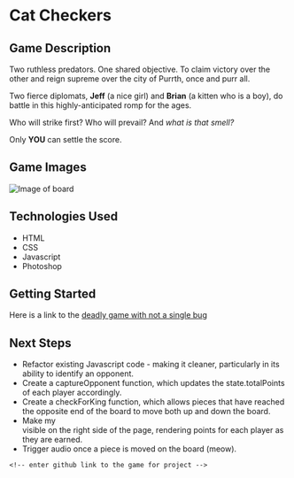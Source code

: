 # Cat Checkers

## Game Description

Two ruthless predators.
One shared objective.
To claim victory over the other and reign supreme over the city of Purrth, once and purr all.

Two fierce diplomats, **Jeff** (a nice girl) and **Brian** (a kitten who is a boy), do battle in this highly-anticipated romp for the ages.

Who will strike first? Who will prevail? And _what is that smell?_

Only **YOU** can settle the score.

## Game Images

![Image of board](https://imgur.com/yYCjV72)



## Technologies Used

* HTML
* CSS
* Javascript
* Photoshop

## Getting Started
Here is a link to the [deadly game with not a single bug](https://laurengcoding.github.io/catcheckers/)



## Next Steps

* Refactor existing Javascript code - making it cleaner, particularly in its ability to identify an opponent.
* Create a captureOpponent function, which updates the state.totalPoints of each player accordingly.
* Create a checkForKing function, which allows pieces that have reached the opposite end of the board to move both up and down the board.
* Make my <aside> visible on the right side of the page, rendering points for each player as they are earned.
* Trigger audio once a piece is moved on the board (meow).


<!-- # Markdown Intro


# Markdown Intro
=================
<!-- these ^ both mean h1
# without = is most common -->

<!-- ## Subheading

Subheading
---------- -->

<!-- these ^ both mean h2
## is most common -->

<!-- Here is a random paragraph of text

this will be another paragraph


# most of markdown

## Emphasis

We have _italics_ and __bold__.

You can also *italics* and **bold**

I would use _this_ for italics and **this** for bold to increase readability.

***this*** or ___this___ for italics and bold.

## lists

* groucho
* harpo
* chico

- groucho
- harpo
- chico

### numbered lists

1. groucho
2. harpo
3. chico -->

<!-- ^ these numbers can actually be whatever number, they will automatically render correctly -->

<!-- ## links

Here is a link to the [W3C](http://w3c.org/) -->

<!-- [text](url) -->
<!-- for project -->

<!-- click [here]( -->
    <!-- enter github link to the game for project -->
<!-- ) -->
<!-- 
## images

![a kitten](https://placekitten.com/200/100) -->

<!-- ![alt-text](url) -->
<!-- 
## code
you can talk about variables or functions like `document.getElementById` in the midst of your paragrah.

perhaps `console.log` will help you debug/

for longer bits of code, use triple backticks:

```javascript
const hey = function () {
    console.log('heyy');
};
```
by writing 'javascript' next to the ``` it will colour the code according to the language being displayed --> 

